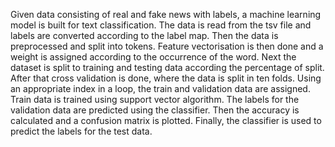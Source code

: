    Given data consisting of real and fake news with labels, a machine learning model is built for text classification. The data is read from the tsv file and labels are converted according to the label map. Then the data is preprocessed and split into tokens. Feature vectorisation is then done and a weight is assigned according to the occurrence of the word. Next the dataset is split to training and testing data according the percentage of split. After that cross validation is done, where the data is split in ten folds. Using an appropriate index in a loop, the train and validation data are assigned. Train data is trained using support vector algorithm. The labels for the validation data are predicted using the classifier. Then the accuracy is calculated and a confusion matrix is plotted. Finally, the classifier is used to predict the labels for the test data. 
